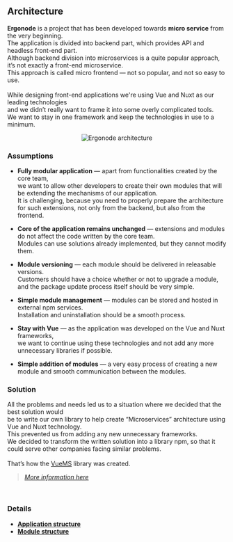 ## Architecture

**Ergonode** is a project that has been developed towards **micro service** from the very beginning. <br>
The application is divided into backend part, which provides API and headless front-end part. <br>
Although backend division into microservices is a quite popular approach, it’s not exactly a front-end microservice. <br>
This approach is called micro frontend — not so popular, and not so easy to use.
<br>
<br>
While designing front-end applications we're using Vue and Nuxt as our leading technologies <br>
and we didn’t really want to frame it into some overly complicated tools. <br>We want to stay in one framework and keep the technologies in use to a minimum.

<p align="center">
     <img src="images/full_ergo_architecture.png"
          alt="Ergonode architecture"
          />
</p>

### Assumptions

* **Fully modular application** — apart from functionalities created by the core team, <br>
we want to allow other developers to create their own modules that will be extending the mechanisms of our application. <br>
It is challenging, because you need to properly prepare the architecture for such extensions, not only from the backend, but also from the frontend.

* **Core of the application remains unchanged** — extensions and modules do not affect the code written by the core team.<br>
Modules can use solutions already implemented, but they cannot modify them.

* **Module versioning** — each module should be delivered in releasable versions. <br>
Customers should have a choice whether or not to upgrade a module, and the package update process itself should be very simple.

* **Simple module management** — modules can be stored and hosted in external npm services. <br>
Installation and uninstallation should be a smooth process.

* **Stay with Vue** — as the application was developed on the Vue and Nuxt frameworks, <br>
we want to continue using these technologies and not add any more unnecessary libraries if possible.

* **Simple addition of modules** — a very easy process of creating a new module and smooth communication between the modules.

### Solution

All the problems and needs led us to a situation where we decided that the best solution would <br>
be to write our own library to help create “Microservices” architecture using Vue and Nuxt technology. <br>
This prevented us from adding any new unnecessary frameworks.<br>
We decided to transform the written solution into a library npm, so that it could serve other companies facing similar problems.
<br>
<br>
That’s how the [VueMS](https://www.npmjs.com/package/@ergonode/vuems) library was created. <br>

> *[More information here](frontend/architecture/app-structure.md)*
<br>

### Details

* [**Application structure**](frontend/architecture/app-structure.md)
* [**Module structure**](frontend/architecture/module-structure.md)
